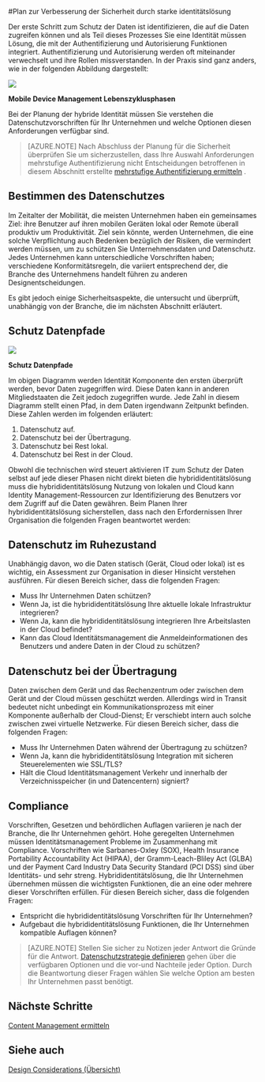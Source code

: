 <properties
    pageTitle="Azure Active Directory hybride Identität Design - bestimmen Datenschutzes | Microsoft Azure"
    description="Planung der hybrididentitätslösung Identifizieren der Datenschutzvorschriften für Ihr Unternehmen und welche Optionen diesen Anforderungen verfügbar sind."
    documentationCenter=""
    services="active-directory"
    authors="billmath"
    manager="femila"
    editor=""/>

<tags
    ms.service="active-directory"
    ms.devlang="na"
    ms.topic="article"
    ms.tgt_pltfrm="na"
    ms.workload="identity" 
    ms.date="08/08/2016"
    ms.author="billmath"/>

#<a name="plan-for-enhancing-data-security-through-strong-identity-solution"></a>Plan zur Verbesserung der Sicherheit durch starke identitätslösung

Der erste Schritt zum Schutz der Daten ist identifizieren, die auf die Daten zugreifen können und als Teil dieses Prozesses Sie eine Identität müssen Lösung, die mit der Authentifizierung und Autorisierung Funktionen integriert. Authentifizierung und Autorisierung werden oft miteinander verwechselt und ihre Rollen missverstanden. In der Praxis sind ganz anders, wie in der folgenden Abbildung dargestellt:

![](./media/hybrid-id-design-considerations/mobile-devicemgt-lifecycle.png)
 
**Mobile Device Management Lebenszyklusphasen**

Bei der Planung der hybride Identität müssen Sie verstehen die Datenschutzvorschriften für Ihr Unternehmen und welche Optionen diesen Anforderungen verfügbar sind.
 
>[AZURE.NOTE]
Nach Abschluss der Planung für die Sicherheit überprüfen Sie um sicherzustellen, dass Ihre Auswahl Anforderungen mehrstufige Authentifizierung nicht Entscheidungen betroffenen in diesem Abschnitt erstellte [mehrstufige Authentifizierung ermitteln](active-directory-hybrid-identity-design-considerations-multifactor-auth-requirements.md) .

## <a name="determine-data-protection-requirements"></a>Bestimmen des Datenschutzes
Im Zeitalter der Mobilität, die meisten Unternehmen haben ein gemeinsames Ziel: ihre Benutzer auf ihren mobilen Geräten lokal oder Remote überall produktiv um Produktivität. Ziel sein könnte, werden Unternehmen, die eine solche Verpflichtung auch Bedenken bezüglich der Risiken, die vermindert werden müssen, um zu schützen Sie Unternehmensdaten und Datenschutz. Jedes Unternehmen kann unterschiedliche Vorschriften haben; verschiedene Konformitätsregeln, die variiert entsprechend der, die Branche des Unternehmens handelt führen zu anderen Designentscheidungen. 

Es gibt jedoch einige Sicherheitsaspekte, die untersucht und überprüft, unabhängig von der Branche, die im nächsten Abschnitt erläutert.

## <a name="data-protection-paths"></a>Schutz Datenpfade

![](./media/hybrid-id-design-considerations/data-protection-paths.png)
 
**Schutz Datenpfade**

Im obigen Diagramm werden Identität Komponente den ersten überprüft werden, bevor Daten zugegriffen wird. Diese Daten kann in anderen Mitgliedstaaten die Zeit jedoch zugegriffen wurde. Jede Zahl in diesem Diagramm stellt einen Pfad, in dem Daten irgendwann Zeitpunkt befinden. Diese Zahlen werden im folgenden erläutert:

1. Datenschutz auf.
2. Datenschutz bei der Übertragung.
3. Datenschutz bei Rest lokal.
4. Datenschutz bei Rest in der Cloud.

Obwohl die technischen wird steuert aktivieren IT zum Schutz der Daten selbst auf jede dieser Phasen nicht direkt bieten die hybrididentitätslösung muss die hybrididentitätslösung Nutzung von lokalen und Cloud kann Identity Management-Ressourcen zur Identifizierung des Benutzers vor dem Zugriff auf die Daten gewähren. Beim Planen Ihrer hybrididentitätslösung sicherstellen, dass nach den Erfordernissen Ihrer Organisation die folgenden Fragen beantwortet werden:

## <a name="data-protection-at-rest"></a>Datenschutz im Ruhezustand
Unabhängig davon, wo die Daten statisch (Gerät, Cloud oder lokal) ist es wichtig, ein Assessment zur Organisation in dieser Hinsicht verstehen ausführen. Für diesen Bereich sicher, dass die folgenden Fragen:

- Muss Ihr Unternehmen Daten schützen?
 - Wenn Ja, ist die hybrididentitätslösung Ihre aktuelle lokale Infrastruktur integrieren?
 - Wenn Ja, kann die hybrididentitätslösung integrieren Ihre Arbeitslasten in der Cloud befindet?
- Kann das Cloud Identitätsmanagement die Anmeldeinformationen des Benutzers und andere Daten in der Cloud zu schützen?

## <a name="data-protection-in-transit"></a>Datenschutz bei der Übertragung
Daten zwischen dem Gerät und das Rechenzentrum oder zwischen dem Gerät und der Cloud müssen geschützt werden. Allerdings wird in Transit bedeutet nicht unbedingt ein Kommunikationsprozess mit einer Komponente außerhalb der Cloud-Dienst; Er verschiebt intern auch solche zwischen zwei virtuelle Netzwerke. Für diesen Bereich sicher, dass die folgenden Fragen:

- Muss Ihr Unternehmen Daten während der Übertragung zu schützen?
 - Wenn Ja, kann die hybrididentitätslösung Integration mit sicheren Steuerelementen wie SSL/TLS?
- Hält die Cloud Identitätsmanagement Verkehr und innerhalb der Verzeichnisspeicher (in und Datencentern) signiert?


## <a name="compliance"></a>Compliance
Vorschriften, Gesetzen und behördlichen Auflagen variieren je nach der Branche, die Ihr Unternehmen gehört. Hohe geregelten Unternehmen müssen Identitätsmanagement Probleme im Zusammenhang mit Compliance. Vorschriften wie Sarbanes-Oxley (SOX), Health Insurance Portability Accountability Act (HIPAA), der Gramm-Leach-Bliley Act (GLBA) und der Payment Card Industry Data Security Standard (PCI DSS) sind über Identitäts- und sehr streng. Hybrididentitätslösung, die Ihr Unternehmen übernehmen müssen die wichtigsten Funktionen, die an eine oder mehrere dieser Vorschriften erfüllen. Für diesen Bereich sicher, dass die folgenden Fragen:

- Entspricht die hybrididentitätslösung Vorschriften für Ihr Unternehmen?
- Aufgebaut die hybrididentitätslösung Funktionen, die Ihr Unternehmen kompatible Auflagen können? 
 
>[AZURE.NOTE]
Stellen Sie sicher zu Notizen jeder Antwort die Gründe für die Antwort. [Datenschutzstrategie definieren](active-directory-hybrid-identity-design-considerations-data-protection-strategy.md) gehen über die verfügbaren Optionen und die vor-und Nachteile jeder Option.  Durch die Beantwortung dieser Fragen wählen Sie welche Option am besten Ihr Unternehmen passt benötigt.

## <a name="next-steps"></a>Nächste Schritte
 [Content Management ermitteln](active-directory-hybrid-identity-design-considerations-contentmgt-requirements.md)


## <a name="see-also"></a>Siehe auch
[Design Considerations (Übersicht)](active-directory-hybrid-identity-design-considerations-overview.md)
